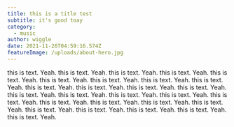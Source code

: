 ```yaml
---
title: this is a title test
subtitle: it's good toay
category:
  - music
author: wiggle
date: 2021-11-26T04:59:16.574Z
featureImage: /uploads/about-hero.jpg
---
```

this is text. Yeah. this is text. Yeah. this is text. Yeah. this is text. Yeah. this is text. Yeah. this is text. Yeah. this is text. Yeah. this is text. Yeah. this is text. Yeah. this is text. Yeah. this is text. Yeah. this is text. Yeah. this is text. Yeah. this is text. Yeah. this is text. Yeah. this is text. Yeah. this is text. Yeah. this is text. Yeah. this is text. Yeah. this is text. Yeah. this is text. Yeah. this is text. Yeah. this is text. Yeah. this is text. Yeah. this is text. Yeah. this is text. Yeah. this is text. Yeah.